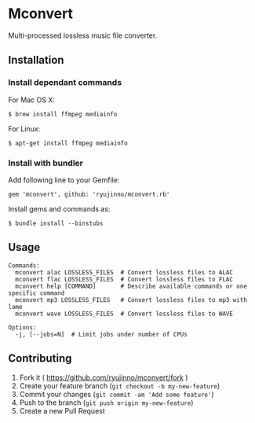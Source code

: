 # Mconvert

Multi-processed lossless music file converter.

## Installation

### Install dependant commands

For Mac OS X:

    $ brew install ffmpeg mediainfo

For Linux:

    $ apt-get install ffmpeg mediainfo

### Install with bundler

Add following line to your Gemfile:

    gem 'mconvert', github: 'ryujinno/mconvert.rb'

Install gems and commands as:

    $ bundle install --binstubs

## Usage

    Commands:
      mconvert alac LOSSLESS_FILES  # Convert lossless files to ALAC
      mconvert flac LOSSLESS_FILES  # Convert lossless files to FLAC
      mconvert help [COMMAND]       # Describe available commands or one specific command
      mconvert mp3 LOSSLESS_FILES   # Convert lossless files to mp3 with lame
      mconvert wave LOSSLESS_FILES  # Convert lossless files to WAVE

    Options:
      -j, [--jobs=N]  # Limit jobs under number of CPUs

## Contributing

1. Fork it ( https://github.com/ryujinno/mconvert/fork )
2. Create your feature branch (`git checkout -b my-new-feature`)
3. Commit your changes (`git commit -am 'Add some feature'`)
4. Push to the branch (`git push origin my-new-feature`)
5. Create a new Pull Request
